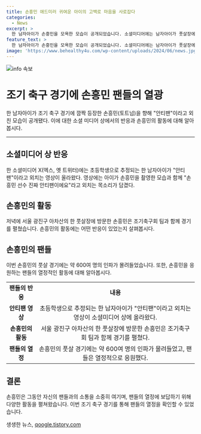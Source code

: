 ```yaml
---
title: 손흥민 애드미러 귀여운 아이의 고백로 마음을 사로잡다
categories:
  - News
excerpt: >
  한 남자아이가 손흥민을 모욕한 모습이 공개되었습니다. 소셜미디어에는 남자아이가 풋살장에서 손흥민을 촬영하며 손흥민 선수 진짜 안티팬이에요라고 외치는 영상이 올라와 화제를 모았습니다. 이에 아이의 어머니는 웃으며 안티팬이야 너?라고 묻자 아이는 안티팬이 좋은 뜻이지?라며 반응하였습니다. 그러나 이어 손흥민에게 사랑한다고 외쳤다는 장면도 담겼습니다. 이는 손흥민이 조기 축구 경기에 참여하며 인기를 끌던 중에 발생한 일로, 논란을 일으키고 있습니다.
feature_text: >
  한 남자아이가 손흥민을 모욕한 모습이 공개되었습니다. 소셜미디어에는 남자아이가 풋살장에서 손흥민을 촬영하며 손흥민 선수 진짜 안티팬이에요라고 외치는 영상이 올라와 화제를 모았습니다. 이에 아이의 어머니는 웃으며 안티팬이야 너?라고 묻자 아이는 안티팬이 좋은 뜻이지?라며 반응하였습니다. 그러나 이어 손흥민에게 사랑한다고 외쳤다는 장면도 담겼습니다. 이는 손흥민이 조기 축구 경기에 참여하며 인기를 끌던 중에 발생한 일로, 논란을 일으키고 있습니다.
image: 'https://www.behealthy4u.com/wp-content/uploads/2024/06/news.jpg'
---
```


<p><img src="https://www.behealthy4u.com/wp-content/uploads/2024/06/news.jpg" alt="info 속보" /></p>

<h1 data-ke-size="size26"><b>조기 축구 경기에 손흥민 팬들의 열광</b></h1>

<p data-ke-size="size16">한 남자아이가 조기 축구 경기에 깜짝 등장한 손흥민(토트넘)을 향해 "안티팬"이라고 외친 모습이 공개됐다. 이에 대한 소셜 미디어 상에서의 반응과 손흥민의 활동에 대해 알아봅시다.</p>

<hr>

<h2 data-ke-size="size21"><b>소셜미디어 상 반응</b></h2>

<p data-ke-size="size16">한 소셜미디어 X(엑스, 옛 트위터)에는 초등학생으로 추정되는 한 남자아이가 "안티팬"이라고 외치는 영상이 올라왔다. 영상에는 아이가 손흥민을 촬영한 모습과 함께 "손흥민 선수 진짜 안티팬이에요"라고 외치는 목소리가 담겼다.</p>

<h2 data-ke-size="size21"><b>손흥민의 활동</b></h2>

<p data-ke-size="size16">저녁에 서울 광진구 아차산의 한 풋살장에 방문한 손흥민은 조기축구회 팀과 함께 경기를 펼쳤습니다. 손흥민의 활동에는 어떤 반응이 있었는지 살펴봅시다.</p>

<h2 data-ke-size="size21"><b>손흥민의 팬들</b></h2>

<p data-ke-size="size16">이번 손흥민의 풋살 경기에는 약 600여 명의 인파가 몰려들었습니다. 또한, 손흥민을 응원하는 팬들의 열정적인 활동에 대해 알아봅시다.</p>

<table>
<tbody>
<tr>
<td style="text-align: center; height: 17px;"><b>팬들의 반응</b></td>
<td style="text-align: center; height: 17px;"><b>내용</b></td>
</tr>
<tr>
<td style="text-align: center; height: 17px;"><b>안티팬 영상</b></td>
<td style="text-align: center; height: 17px;">초등학생으로 추정되는 한 남자아이가 "안티팬"이라고 외치는 영상이 소셜미디어 상에 올라왔다.</td>
</tr>
<tr>
<td style="text-align: center; height: 17px;"><b>손흥민의 활동</b></td>
<td style="text-align: center; height: 17px;">서울 광진구 아차산의 한 풋살장에 방문한 손흥민은 조기축구회 팀과 함께 경기를 펼쳤다.</td>
</tr>
<tr>
<td style="text-align: center; height: 17px;"><b>팬들의 열정</b></td>
<td style="text-align: center; height: 17px;">손흥민의 풋살 경기에는 약 600여 명의 인파가 몰려들었고, 팬들은 열정적으로 응원했다.</td>
</tr>
</tbody>
</table>

<h2 data-ke-size="size21"><b>결론</b></h2>

<p data-ke-size="size16">손흥민은 그동안 자신의 팬들과의 소통을 소중히 여기며, 팬들의 열정에 보답하기 위해 다양한 활동을 펼쳐왔습니다. 이번 조기 축구 경기를 통해 팬들의 열정을 확인할 수 있었습니다.</p>
생생한 뉴스, <a href="https://qoogle.tistory.com" rel="dofollow">qoogle.tistory.com</a>


